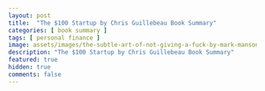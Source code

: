 ```yaml
---
layout: post
title:  "The $100 Startup by Chris Guillebeau Book Summary"
categories: [ book summary ]
tags: [ personal finance ]
image: assets/images/the-subtle-art-of-not-giving-a-fuck-by-mark-manson-book-summary.png
description: "The $100 Startup by Chris Guillebeau Book Summary"
featured: true
hidden: true
comments: false
---
```


